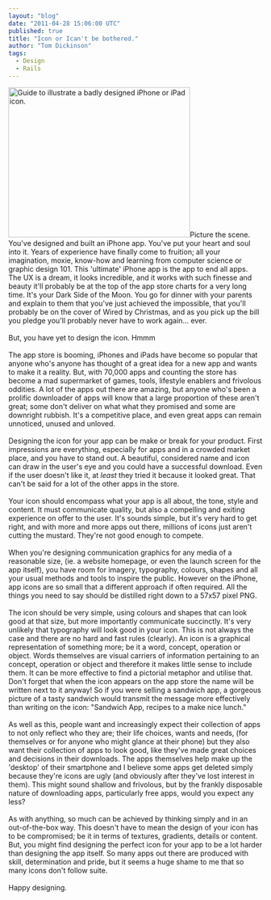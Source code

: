 ```yaml
---
layout: "blog"
date: "2011-04-28 15:06:00 UTC"
published: true
title: "Icon or Ican't be bothered."
author: "Tom Dickinson"
tags:
  - Design
  - Rails
---
```


<p><img alt="Guide to illustrate a badly designed iPhone or iPad icon." src="http://i1291.photobucket.com/albums/b548/grammccram/display_size_Icon-or-Ican_t-be-bothered_zpskm76tbss.jpg" style="width: 360px; height: 297px;" />Picture the scene. You&#39;ve designed and built an iPhone app. You&#39;ve put your heart and soul into it. Years of experience have finally come to fruition; all your imagination, moxie, know-how and learning from computer science or graphic design 101. This &#39;ultimate&#39; iPhone app is the app to end all apps. The UX is a dream, it looks incredible, and it works with such finesse and beauty it&#39;ll probably be at the top of the app store charts for a very long time. It&#39;s your Dark Side of the Moon. You go for dinner with your parents and explain to them that you&#39;ve just achieved the impossible, that you&#39;ll probably be on the cover of Wired by Christmas, and as you pick up the bill you pledge you&#39;ll probably never have to work again&hellip; ever.<br />
<br />
But, you have yet to design the icon. Hmmm<br />
<br />
The app store is booming, iPhones and iPads have become so popular that anyone who&#39;s anyone has thought of a great idea for a new app and wants to make it a reality. But, with 70,000 apps and counting the store has become a mad supermarket of games, tools, lifestyle enablers and frivolous oddities. A lot of the apps out there are amazing, but anyone who&#39;s been a prolific downloader of apps will know that a large proportion of these aren&#39;t great; some don&#39;t deliver on what what they promised and some are downright rubbish. It&#39;s a competitive place, and even great apps can remain unnoticed, unused and unloved.<br />
<br />
Designing the icon for your app can be make or break for your product. First impressions are everything, especially for apps and in a crowded market place, and you have to stand out. A beautiful, considered name and icon can draw in the user&#39;s eye and you could have a successful download. Even if the user doesn&#39;t like it, at<em> least</em> they tried it because it looked great. That can&#39;t be said for a lot of the other apps in the store.<br />
<br />
Your icon should encompass what your app is all about, the tone, style and content. It must communicate quality, but also a compelling and exiting experience on offer to the user. It&#39;s sounds simple, but it&#39;s very hard to get right, and with more and more apps out there, millions of icons just aren&#39;t cutting the mustard. They&#39;re not good enough to compete.<br />
<br />
When you&#39;re designing communication graphics for any media of a reasonable size, (ie. a website homepage, or even the launch screen for the app itself), you have room for imagery, typography, colours, shapes and all your usual methods and tools to inspire the public. However on the iPhone, app icons are so small that a different approach if often required. All the things you need to say should be distilled right down to a 57x57 pixel PNG.<br />
<br />
The icon should be very simple, using colours and shapes that can look good at that size, but more importantly communicate succinctly. It&#39;s very unlikely that typography will look good in your icon. This is not always the case and there are no hard and fast rules (clearly). An icon is a graphical representation of something more; be it a word, concept, operation or object. Words themselves are visual carriers of information pertaining to an concept, operation or object and therefore it makes little sense to include them. It can be more effective to find a pictorial metaphor and utilise that. Don&#39;t forget that when the icon appears on the app store the name will be written next to it anyway! So if you were selling a sandwich app, a gorgeous picture of a tasty sandwich would transmit the message more effectively than writing on the icon: &quot;Sandwich App, recipes to a make nice lunch.&quot;<br />
<br />
As well as this, people want and increasingly expect their collection of apps to not only reflect who they are; their life choices, wants and needs, (for themselves or for anyone who might glance at their phone) but they also want their collection of apps to look good, like they&#39;ve made great choices and decisions in their downloads. The apps themselves help make up the &#39;desktop&#39; of their smartphone and I believe some apps get deleted simply because they&#39;re icons are ugly (and obviously after they&#39;ve lost interest in them). This might sound shallow and frivolous, but by the frankly disposable nature of downloading apps, particularly free apps, would you expect any less?<br />
<br />
As with anything, so much can be achieved by thinking simply and in an out-of-the-box way. This doesn&#39;t have to mean the design of your icon has to be compromised; be it in terms of textures, gradients, details or content. But, you might find designing the perfect icon for your app to be a lot harder than designing the app itself. So many apps out there are produced with skill, determination and pride, but it seems a huge shame to me that so many icons don&#39;t follow suite.<br />
<br />
Happy designing.</p>

